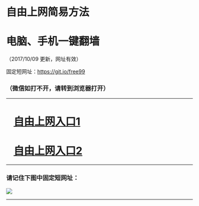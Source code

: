 ﻿# 自由上网简易方法

# 电脑、手机一键翻墙

（2017/10/09 更新，网址有效）

固定短网址：https://git.io/free99

### （微信如打不开，请转到浏览器打开）


***





# &nbsp;&nbsp; <a href="http://ft216120817.fwq-tz-1001.info/fwqtz01.html?t=100900119163 " target="_blank">自由上网入口1</a>
# &nbsp;&nbsp; <a href="http://ft310315090.fwq-tz-1002.info/fwqtz02.html?t=10090016626 " target="_blank">自由上网入口2</a>
***

### 请记住下图中固定短网址：

<img src="https://s3-us-west-2.amazonaws.com/fwq-1001/yjfq-20170905okok.png" /> 


***


